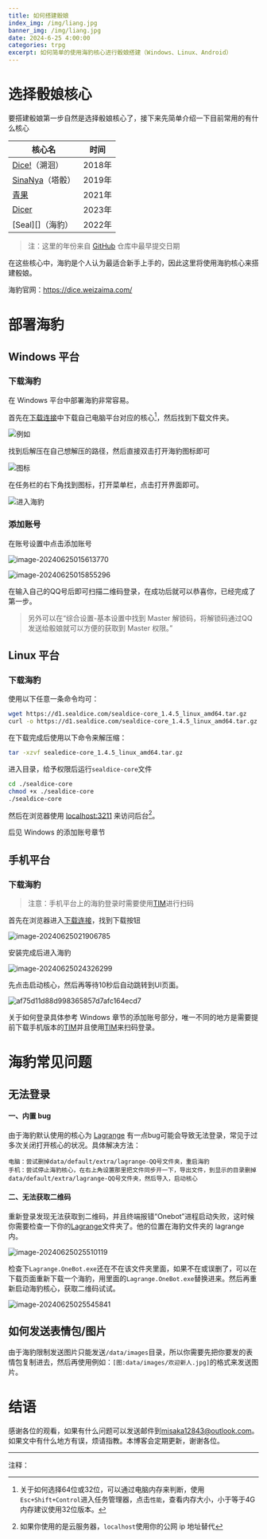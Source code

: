 ```yaml
---
title: 如何搭建骰娘
index_img: /img/liang.jpg
banner_img: /img/liang.jpg
date: 2024-6-25 4:00:00
categories: trpg
excerpt: 如何简单的使用海豹核心进行骰娘搭建（Windows、Linux、Android）
---
```


# 选择骰娘核心

要搭建骰娘第一步自然是选择骰娘核心了，接下来先简单介绍一下目前常用的有什么核心



| 核心名              | 时间   |
| ------------------- | ------ |
| [Dice!][]（溯洄）   | 2018年 |
| [SinaNya][]（塔骰） | 2019年 |
| [青果][]            | 2021年 |
| [Dicer][]           | 2023年 |
| [Seal][]（海豹）    | 2022年 |

> 注：这里的年份来自 [GitHub][] 仓库中最早提交日期



在这些核心中，海豹是个人认为最适合新手上手的，因此这里将使用海豹核心来搭建骰娘。

海豹官网：<https://dice.weizaima.com/>

# 部署海豹

## Windows 平台

### 下载海豹

在 Windows 平台中部署海豹非常容易。

首先在[下载连接](https://dice.weizaima.com/download)中下载自己电脑平台对应的核心[^1]，然后找到下载文件夹。

![例如](../img/image-20240625014543910-1719251157767-1.png)

找到后解压在自己想解压的路径，然后直接双击打开海豹图标即可

![图标](../img/image-20240625015248762-1719251570352-3.png)

在任务栏的右下角找到图标，打开菜单栏，点击打开界面即可。

![进入海豹](../img/image-20240625015439689-1719251681324-5.png)

### 添加账号

在账号设置中点击添加账号

![image-20240625015613770](../img/image-20240625015613770-1719251775993-7.png)



![image-20240625015855296](../img/image-20240625015855296.png)

在输入自己的QQ号后即可扫描二维码登录，在成功后就可以恭喜你，已经完成了第一步。

> 另外可以在“综合设置-基本设置中找到 Master 解锁码，将解锁码通过QQ发送给骰娘就可以方便的获取到 Master 权限。”

## Linux 平台

### 下载海豹

使用以下任意一条命令均可：

```bash
wget https://d1.sealdice.com/sealdice-core_1.4.5_linux_amd64.tar.gz
curl -o https://d1.sealdice.com/sealdice-core_1.4.5_linux_amd64.tar.gz
```

在下载完成后使用以下命令来解压缩：

```bash
tar -xzvf sealedice-core_1.4.5_linux_amd64.tar.gz
```

进入目录，给予权限后运行`sealdice-core`文件

```bash
cd ./sealdice-core
chmod +x ./sealdice-core
./sealdice-core
```

然后在浏览器使用 <localhost:3211> 来访问后台[^2]。

后见 Windows 的添加账号章节

## 手机平台

### 下载海豹

> 注意：手机平台上的海豹登录时需要使用[TIM](https://tim.qq.com/download.html)进行扫码

首先在浏览器进入[下载连接](https://dice.weizaima.com/download)，找到下载按钮

![image-20240625021906785](../img/image-20240625021906785.png)

安装完成后进入海豹

![image-20240625024326299](../img/image-20240625024326299.png)

先点击启动核心，然后再等待10秒后自动跳转到UI页面。



![af75d11d88d998365857d7afc164ecd7](../img/af75d11d88d998365857d7afc164ecd7.jpeg)

关于如何登录具体参考 Windows 章节的添加账号部分，唯一不同的地方是需要提前下载手机版本的[TIM](https://tim.qq.com/download.html)并且使用[TIM](https://tim.qq.com/download.html)来扫码登录。



# 海豹常见问题

## 无法登录

#### 一、内置 bug

由于海豹默认使用的核心为 [Lagrange](https://github.com/LagrangeDev/Lagrange.Core) 有一点bug可能会导致无法登录，常见于过多次关闭打开核心的状况。具体解决方法：

```
电脑：尝试删掉data/default/extra/lagrange-QQ号文件夹，重启海豹
手机：尝试停止海豹核心，在右上角设置那里把文件同步开一下，导出文件，到显示的目录删掉data/default/extra/lagrange-QQ号文件夹，然后导入，启动核心
```

#### 二、无法获取二维码

重新登录发现无法获取到二维码，并且终端报错“Onebot”进程启动失败，这时候你需要检查一下你的[Lagrange](https://github.com/LagrangeDev/Lagrange.Core)文件夹了。他的位置在海豹文件夹的 lagrange 内。

![image-20240625025510119](如何搭建骰娘/image-20240625025510119.png)

检查下`Lagrange.OneBot.exe`还在不在该文件夹里面，如果不在或误删了，可以在下载页面重新下载一个海豹，用里面的`Lagrange.OneBot.exe`替换进来。然后再重新启动海豹核心，获取二维码试试。



![image-20240625025545841](如何搭建骰娘/image-20240625025545841.png)

## 如何发送表情包/图片

由于海豹限制发送图片只能发送`/data/images`目录，所以你需要先把你要发的表情包复制进去，然后再使用例如：`[图:data/images/欢迎新人.jpg]`的格式来发送图片。



# 结语

感谢各位的观看，如果有什么问题可以发送邮件到<misaka12843@outlook.com>。如果文中有什么地方有误，烦请指教。本博客会定期更新，谢谢各位。



---

注释：

[^1]: 关于如何选择64位或32位，可以通过电脑内存来判断，使用`Esc+Shift+Control`进入任务管理器，点击`性能`，查看内存大小，小于等于4G内存建议使用32位版本。
[^2]: 如果你使用的是云服务器，`localhost`使用你的公网 ip 地址替代

[Dice!]: https://github.com/Dice-Developer-Team/Dice
[SinaNya]: https://sitcnya.gitbook.io/sinanya
[青果]: https://wiki.dice.center/
[Dicer]: https://dicer.noctisynth.org/
[GitHub]:https://www.github.com

